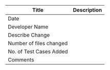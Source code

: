 | Title | Description |
|-------|-------------|
|Date||
|Developer Name||
|Describe Change||
|Number of files changed ||
|No. of Test Cases Added||
|Comments||
